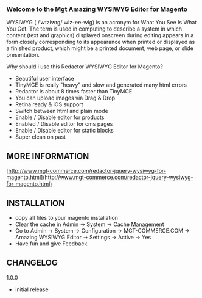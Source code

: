 ### Welcome to the Mgt Amazing WYSIWYG Editor for Magento

WYSIWYG ( /ˈwɪziwɪɡ/ wiz-ee-wig) is an acronym for What You See Is What You Get. 
The term is used in computing to describe a system in which content (text and graphics) displayed onscreen during editing appears in a 
form closely corresponding to its appearance when printed or displayed as a finished product, which might be a printed document, web page, or slide presentation.

Why should i use this Redactor WYSIWYG Editor for Magento?

* Beautiful user interface
* TinyMCE is really "heavy" and slow and generated many html errors
* Redactor is about 8 times faster than TinyMCE
* You can upload images via Drag & Drop
* Retina ready & iOS support
* Switch between html and plain mode
* Enable / Disable editor for products
* Enabled / Disable editor for cms pages
* Enable / Disable editor for static blocks
* Super clean on past

## MORE INFORMATION

[http://www.mgt-commerce.com/redactor-jquery-wysiwyg-for-magento.html](http://www.mgt-commerce.com/redactor-jquery-wysiwyg-for-magento.html)

## INSTALLATION

* copy all files to your magento installation
* Clear the cache in Admin -> System -> Cache Management 
* Go to Admin -> System -> Configuration -> MGT-COMMERCE.COM -> Amazing WYSIWYG Editor -> Settings -> Active -> Yes
* Have fun and give Feedback

## CHANGELOG

1.0.0

* initial release